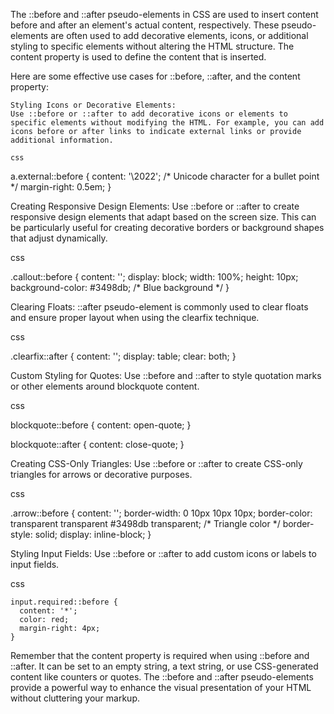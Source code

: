 The ::before and ::after pseudo-elements in CSS are used to insert content before and after an element's actual content, respectively. These pseudo-elements are often used to add decorative elements, icons, or additional styling to specific elements without altering the HTML structure. The content property is used to define the content that is inserted.

Here are some effective use cases for ::before, ::after, and the content property:

    Styling Icons or Decorative Elements:
    Use ::before or ::after to add decorative icons or elements to specific elements without modifying the HTML. For example, you can add icons before or after links to indicate external links or provide additional information.

    css

a.external::before {
  content: '\2022'; /* Unicode character for a bullet point */
  margin-right: 0.5em;
}

Creating Responsive Design Elements:
Use ::before or ::after to create responsive design elements that adapt based on the screen size. This can be particularly useful for creating decorative borders or background shapes that adjust dynamically.

css

.callout::before {
  content: '';
  display: block;
  width: 100%;
  height: 10px;
  background-color: #3498db; /* Blue background */
}

Clearing Floats:
::after pseudo-element is commonly used to clear floats and ensure proper layout when using the clearfix technique.

css

.clearfix::after {
  content: '';
  display: table;
  clear: both;
}

Custom Styling for Quotes:
Use ::before and ::after to style quotation marks or other elements around blockquote content.

css

blockquote::before {
  content: open-quote;
}

blockquote::after {
  content: close-quote;
}

Creating CSS-Only Triangles:
Use ::before or ::after to create CSS-only triangles for arrows or decorative purposes.

css

.arrow::before {
  content: '';
  border-width: 0 10px 10px 10px;
  border-color: transparent transparent #3498db transparent; /* Triangle color */
  border-style: solid;
  display: inline-block;
}

Styling Input Fields:
Use ::before or ::after to add custom icons or labels to input fields.

css

    input.required::before {
      content: '*';
      color: red;
      margin-right: 4px;
    }

Remember that the content property is required when using ::before and ::after. It can be set to an empty string, a text string, or use CSS-generated content like counters or quotes. The ::before and ::after pseudo-elements provide a powerful way to enhance the visual presentation of your HTML without cluttering your markup.
